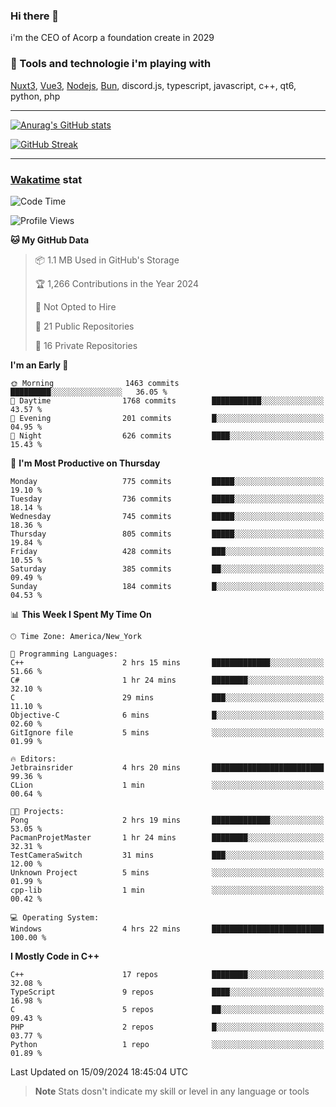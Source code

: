 ### Hi there 👋

i'm the CEO of Acorp a foundation create in 2029  

### 🧰 Tools and technologie i'm playing with

[Nuxt3](https://nuxt.com), [Vue3](https://vuejs.org/), [Nodejs](https://nodejs.org), [Bun](https://bun.sh/), discord.js, typescript, javascript, c++, qt6, python, php

---

[![Anurag's GitHub stats](https://github-readme-stats.vercel.app/api?username=ackimixs&show_icons=true&theme=github_dark&count_private=true)](https://www.ackimixs.xyz)

[![GitHub Streak](https://github-readme-streak-stats.herokuapp.com?user=Ackimixs&theme=github-dark-blue&date_format=j%20M%5B%20Y%5D&mode=weekly)](https://git.io/streak-stats)

---
 
 ### [Wakatime](https://wakatime.com/) stat

<!--START_SECTION:waka-->
![Code Time](http://img.shields.io/badge/Code%20Time-1%2C266%20hrs%2022%20mins-blue)

![Profile Views](http://img.shields.io/badge/Profile%20Views-0-blue)

**🐱 My GitHub Data** 

> 📦 1.1 MB Used in GitHub's Storage 
 > 
> 🏆 1,266 Contributions in the Year 2024
 > 
> 🚫 Not Opted to Hire
 > 
> 📜 21 Public Repositories 
 > 
> 🔑 16 Private Repositories 
 > 
**I'm an Early 🐤** 

```text
🌞 Morning                1463 commits        █████████░░░░░░░░░░░░░░░░   36.05 % 
🌆 Daytime                1768 commits        ███████████░░░░░░░░░░░░░░   43.57 % 
🌃 Evening                201 commits         █░░░░░░░░░░░░░░░░░░░░░░░░   04.95 % 
🌙 Night                  626 commits         ████░░░░░░░░░░░░░░░░░░░░░   15.43 % 
```
📅 **I'm Most Productive on Thursday** 

```text
Monday                   775 commits         █████░░░░░░░░░░░░░░░░░░░░   19.10 % 
Tuesday                  736 commits         █████░░░░░░░░░░░░░░░░░░░░   18.14 % 
Wednesday                745 commits         █████░░░░░░░░░░░░░░░░░░░░   18.36 % 
Thursday                 805 commits         █████░░░░░░░░░░░░░░░░░░░░   19.84 % 
Friday                   428 commits         ███░░░░░░░░░░░░░░░░░░░░░░   10.55 % 
Saturday                 385 commits         ██░░░░░░░░░░░░░░░░░░░░░░░   09.49 % 
Sunday                   184 commits         █░░░░░░░░░░░░░░░░░░░░░░░░   04.53 % 
```


📊 **This Week I Spent My Time On** 

```text
🕑︎ Time Zone: America/New_York

💬 Programming Languages: 
C++                      2 hrs 15 mins       █████████████░░░░░░░░░░░░   51.66 % 
C#                       1 hr 24 mins        ████████░░░░░░░░░░░░░░░░░   32.10 % 
C                        29 mins             ███░░░░░░░░░░░░░░░░░░░░░░   11.10 % 
Objective-C              6 mins              █░░░░░░░░░░░░░░░░░░░░░░░░   02.60 % 
GitIgnore file           5 mins              ░░░░░░░░░░░░░░░░░░░░░░░░░   01.99 % 

🔥 Editors: 
Jetbrainsrider           4 hrs 20 mins       █████████████████████████   99.36 % 
CLion                    1 min               ░░░░░░░░░░░░░░░░░░░░░░░░░   00.64 % 

🐱‍💻 Projects: 
Pong                     2 hrs 19 mins       █████████████░░░░░░░░░░░░   53.05 % 
PacmanProjetMaster       1 hr 24 mins        ████████░░░░░░░░░░░░░░░░░   32.31 % 
TestCameraSwitch         31 mins             ███░░░░░░░░░░░░░░░░░░░░░░   12.00 % 
Unknown Project          5 mins              ░░░░░░░░░░░░░░░░░░░░░░░░░   01.99 % 
cpp-lib                  1 min               ░░░░░░░░░░░░░░░░░░░░░░░░░   00.42 % 

💻 Operating System: 
Windows                  4 hrs 22 mins       █████████████████████████   100.00 % 
```

**I Mostly Code in C++** 

```text
C++                      17 repos            ████████░░░░░░░░░░░░░░░░░   32.08 % 
TypeScript               9 repos             ████░░░░░░░░░░░░░░░░░░░░░   16.98 % 
C                        5 repos             ██░░░░░░░░░░░░░░░░░░░░░░░   09.43 % 
PHP                      2 repos             █░░░░░░░░░░░░░░░░░░░░░░░░   03.77 % 
Python                   1 repo              ░░░░░░░░░░░░░░░░░░░░░░░░░   01.89 % 
```




 Last Updated on 15/09/2024 18:45:04 UTC
<!--END_SECTION:waka-->

> **Note**
> Stats dosn't indicate my skill or level in any language or tools
